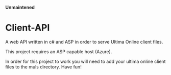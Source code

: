 **Unmaintened**

# Client-API
A web API written in c# and ASP in order to serve Ultima Online client files.

This project requires an ASP capable host (Azure).

In order for this project to work you will need to add your ultima online client files to the muls directory. Have fun!
